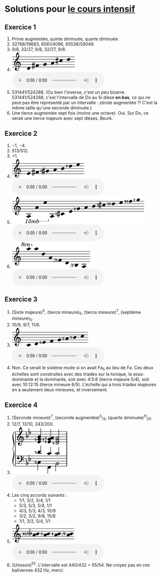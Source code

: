 ﻿# Solutions pour [le cours intensif](crash.md)

## Exercice 1

1. Prime augmentée, quinte diminuée, quarte diminuée.
2. 32768/19683, 6561/4096, 65536/59049.
3. 9/8, 32/27, 9/8, 32/27, 9/8.
4. <img src="../assets/solutions/pentatonic.png" alt="Ré–Fa♯–Sol–La–Do♯–Ré"> <audio controls><source src="../assets/solutions/pentatonic.mp3" type="audio/mpeg"></audio>
5. 531441/524288. (Ou bien l'inverse, c'est un peu bizarre. 531441/524288, c'est l'intervalle de Do au Si dièse **en bas**, ce qui ne peut pas être représenté par un intervalle : zérote augmentée ?! C'est la même taille qu'une seconde diminuée.)
6. Une tierce augmentée sept fois (moins une octave). Oui. Sur Do, ce serait une tierce majeure avec sept dièses. Beurk.

## Exercice 2

1. −1, −4.
2. 513/512.
3. +1.
4. <img src="../assets/solutions/seven-limit.png" alt="Mi–Fa♯–Sol♯5–La–Si–Ré7–Mi"> <audio controls><source src="../assets/solutions/seven-limit.mp3" type="audio/mpeg"></audio>
5. <img src="../assets/solutions/overtone-long.png" alt="La–La–Mi–La–Do♯5–Mi–Sol7–La–Si–Do♯5–Ré11–Mi–Fa13–Sol7"> <audio controls><source src="../assets/solutions/overtone-long.mp3" type="audio/mpeg"></audio>
6. <img src="../assets/solutions/undertone.png" alt="La–La–Ré–La–Fa-5–Ré–Si-7–La"> <audio controls><source src="../assets/solutions/undertone.mp3" type="audio/mpeg"></audio>

## Exercice 3

1. (Sixte majeure)<sup>5</sup>, (tierce mineure)<sub>5</sub>, (tierce mineure)<sup>7</sup>, (septième mineure)<sub>5</sub>.
2. 10/9, 9/7, 11/6.
3. <img src="../assets/solutions/just-major.png" alt="Do–Ré–Mi5–Fa–Sol–La5–Si5–Do"> <audio controls><source src="../assets/solutions/just-major.mp3" type="audio/mpeg"></audio>
4. Non. Ce serait le sixième mode si on avait Fa<sub>5</sub> au lieu de Fa. Ces deux échelles sont construites avec des triades sur la tonique, la sous-dominante et la dominante, soit avec 4:5:6 (tierce majeure 5/4), soit avec 10:12:15 (tierce mineure 6/5). L'échelle qui a trois triades majeures en a seulement deux mineures, et inversement.

## Exercice 4

1. (Seconde mineure)<sup>7</sup>, (seconde augmentée)<sup>5</sup><sub>13</sub>, (quarte diminuée)<sup>11</sup><sub>25</sub>.
2. 12/7, 13/10, 243/200.
3. <img src="../assets/solutions/ii-v-i.png" alt="Do5–Ré5–Mi♭–Sol5–Si♭, Fa–Do1–Mi♭7–Fa–La5, Si♭–Do–Ré5–Fa–La5"> <audio controls><source src="../assets/solutions/ii-v-i.mp3" type="audio/mpeg"></audio>
4. Les cinq accords suivants :
	- 1/1, 3/2, 5/4, 1/1
	- 5/3, 5/3, 5/4, 1/1
	- 4/3, 5/3, 4/3, 10/9
	- 3/2, 3/2, 9/8, 15/8
	- 1/1, 3/2, 5/4, 1/1
5. <img src="../assets/solutions/seconds.png" alt="La–Si♭11-5, La–Si5, La–Si, La–Si-7"> <audio controls><source src="../assets/crash/seconds.mp3" type="audio/mpeg"></audio>
6. (Unisson)<sup>55</sup>. L'intervalle est 440/432 = 55/54. Ne croyez pas en ces balivernes 432 Hz, merci.
